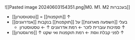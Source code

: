 
![[Pasted image 20240603154351.png|M0. M1. M2 בעכברות]]

- [[טסטוסטרון]] = [[תוקפנות]] ↑
- [[אנדרוגנים]] בעלי [[השפעה מארגנת]] על [[תוקפנות]] בנקבות
	- סמיכות עוברית לזכר ← רמת אדרוגנים ↑ ← טסטוסטרון ↑
- [[פרוגסטרון]] ↑ לפני קבלת ווסת ← רמת תוקפנות ואי שקט ↑
